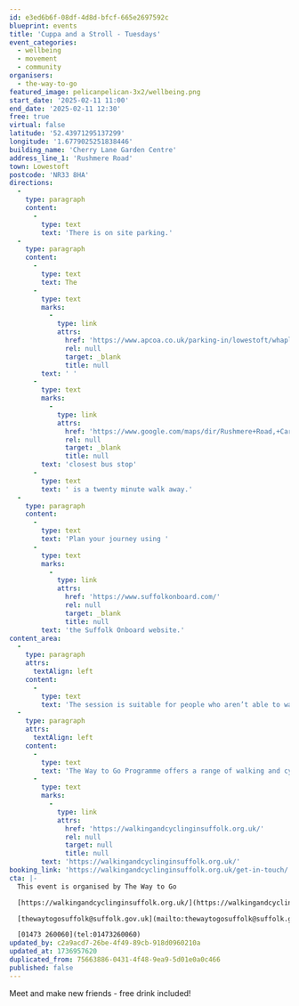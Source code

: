 ```yaml
---
id: e3ed6b6f-08df-4d8d-bfcf-665e2697592c
blueprint: events
title: 'Cuppa and a Stroll - Tuesdays'
event_categories:
  - wellbeing
  - movement
  - community
organisers:
  - the-way-to-go
featured_image: pelicanpelican-3x2/wellbeing.png
start_date: '2025-02-11 11:00'
end_date: '2025-02-11 12:30'
free: true
virtual: false
latitude: '52.43971295137299'
longitude: '1.6779025251838446'
building_name: 'Cherry Lane Garden Centre'
address_line_1: 'Rushmere Road'
town: Lowestoft
postcode: 'NR33 8HA'
directions:
  -
    type: paragraph
    content:
      -
        type: text
        text: 'There is on site parking.'
  -
    type: paragraph
    content:
      -
        type: text
        text: The
      -
        type: text
        marks:
          -
            type: link
            attrs:
              href: 'https://www.apcoa.co.uk/parking-in/lowestoft/whapload-road-lowestoft/'
              rel: null
              target: _blank
              title: null
        text: ' '
      -
        type: text
        marks:
          -
            type: link
            attrs:
              href: 'https://www.google.com/maps/dir/Rushmere+Road,+Carlton+Colville,+Lowestoft+NR33+8DF/Cherry+Lane+Early+Dawn,+Rushmere+Rd,+Lowestoft+NR33+8HA/@52.4410908,1.6781423,15z/data=!4m14!4m13!1m5!1m1!1s0x47da1be505bbc4a3:0x4fbfd3df797d0fc9!2m2!1d1.692215!2d52.44302!1m5!1m1!1s0x47da1be56fdb05c9:0x4434f16cec30c6d0!2m2!1d1.6775626!2d52.437064!3e2?entry=ttu&g_ep=EgoyMDI1MDExMC4wIKXMDSoASAFQAw%3D%3D'
              rel: null
              target: _blank
              title: null
        text: 'closest bus stop'
      -
        type: text
        text: ' is a twenty minute walk away.'
  -
    type: paragraph
    content:
      -
        type: text
        text: 'Plan your journey using '
      -
        type: text
        marks:
          -
            type: link
            attrs:
              href: 'https://www.suffolkonboard.com/'
              rel: null
              target: _blank
              title: null
        text: 'the Suffolk Onboard website.'
content_area:
  -
    type: paragraph
    attrs:
      textAlign: left
    content:
      -
        type: text
        text: 'The session is suitable for people who aren’t able to walk easily. We’ll work up to a half mile walk slowly over a number of sessions and each location offers lots of seating.'
  -
    type: paragraph
    attrs:
      textAlign: left
    content:
      -
        type: text
        text: 'The Way to Go Programme offers a range of walking and cycling groups, which meet regularly in Ipswich and Lowestoft. You can find out more by visiting their website - '
      -
        type: text
        marks:
          -
            type: link
            attrs:
              href: 'https://walkingandcyclinginsuffolk.org.uk/'
              rel: null
              target: null
              title: null
        text: 'https://walkingandcyclinginsuffolk.org.uk/'
booking_link: 'https://walkingandcyclinginsuffolk.org.uk/get-in-touch/'
cta: |-
  This event is organised by The Way to Go 

  [https://walkingandcyclinginsuffolk.org.uk/](https://walkingandcyclinginsuffolk.org.uk/)

  [thewaytogosuffolk@suffolk.gov.uk](mailto:thewaytogosuffolk@suffolk.gov.uk)

  [01473 260060](tel:01473260060)
updated_by: c2a9acd7-26be-4f49-89cb-918d0960210a
updated_at: 1736957620
duplicated_from: 75663886-0431-4f48-9ea9-5d01e0a0c466
published: false
---
```

Meet and make new friends - free drink included!